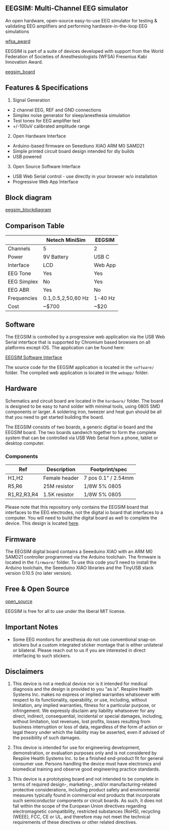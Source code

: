 ## EEGSIM: Multi-Channel EEG simulator

An open hardware, open-source easy-to-use EEG simulator for testing &
validating EEG amplifiers and performing hardware-in-the-loop EEG simulations

[wfsa_award](media/wfsa-award.svg)

EEGSIM is part of a suite of devices developed with support from the
World Federation of Societies of Anesthesiologists (WFSA) Fresenius Kabi
Innovation Award.

[eegsim_board](media/eegsim.png)

## Features & Specifications

1. Signal Generation
- 2 channel EEG, REF and GND connections
- Simplex noise generator for sleep/anesthesia simulation
- Test tones for EEG amplifier test
- +/-100uV calibrated amplitude range
2. Open Hardware Interface
- Arduino-based firmware on Seeediuno XIAO ARM M0 SAMD21
- Simple printed circuit board design intended for diy builds
- USB powered
3. Open Source Software Interface
- USB Web Serial control - use directly in your browser w/o installation
- Progressive Web App Interface

## Block diagram

[eegsim_blockdiagram](media/eegsim-blockdiagram.png)

## Comparison Table

| | Netech MiniSim | EEGSIM |
| -- | -- | -- |
| Channels | 5 | 2 |
| Power | 9V Battery | USB C |
| Interface | LCD | Web App |
| EEG Tone |  Yes  | Yes |
| EEG Simplex | No  | Yes |
| EEG ABR |  Yes | No |
| Frequencies | 0.1,0.5,2,50,60 Hz | 1-40 Hz |
| Cost | ~$700 | ~$20 |

## Software

The EEGSIM is controlled by a progressive web application via the USB
Web Serial interface that is supported by Chromium based browsers on all
platforms except iOS. The application can be found here:

[EEGSIM Software Interface](https://eegsim.respiire.com)

The source code for the EEGSIM application is located in the `software/` folder.
The compiled web application is located in the `webapp/` folder.

## Hardware

Schematics and circuit board are located in the `hardware/` folder. The
board is designed to be easy to hand solder with minimal tools, using 0805
SMD components or larger. A soldering iron, tweezer and heat gun should
be all that you need to get started building the board.

The EEGSIM consists of two boards, a generic digitial io board and the
EEGSIM board. The two boards sandwich together to form the complete system
that can be controlled via USB Web Serial from a phone, tablet or desktop
computer.

### Components

| Ref | Description | Footprint/spec |
| --- | ----------- | ------------- |
| H1,H2 | Female header | 7 pos 0.1" / 2.54mm |
| R5,R6 | 25M resistor | 1/8W 5% 0805 |
| R1,R2,R3,R4 | 1.5K resistor  | 1/8W 5% 0805 |

Please note that this repository only contains the EEGSIM board that
interfaces to the EEG electrodes, not the digital io board that interfaces to
a computer. You will need to build the digital board as well to complete the
device. This design is located [here](https://github.com/respiire/digital).

## Firmware

The EEGSIM digital board contains a Seeeduino XIAO with an ARM M0 SAMD21
controller programmed via the Arduino toolchain. The firmware is located
in the `firmware/` folder. To use this code you'll need to install the
Arduino toolchain, the Seeeduino XIAO libraries and the TinyUSB stack
version 0.10.5 (no later version).

## Free & Open Source

[open_source](media/open-source.svg)

EEGSIM is free for all to use under the liberal MIT license.

## Important Notes

- Some EEG monitors for anesthesia do not use conventional snap-on
stickers but a custom integrated sticker montage that is either unilateral
or bilateral. Please reach out to us if you are interested in direct
interfacing to such stickers.

## Disclaimers

1. This device is not a medical device nor is it intended for medical
diagnosis and the design is provided to you "as is". Respiire Health
Systems Inc. makes no express or implied warranties whatsoever with
respect to its functionality, operability, or use, including, without
limitation, any implied warranties, fitness for a particular purpose,
or infringement. We expressly disclaim any liability whatsoever for any
direct, indirect, consequential, incidental or special damages, including,
without limitation, lost revenues, lost profits, losses resulting from
business interruption or loss of data, regardless of the form of action
or legal theory under which the liability may be asserted, even if advised
of the possibility of such damages.

2. This device is intended for use for engineering development, demonstration,
or evaluation purposes only and is not considered by Respiire Health Systems
Inc. to be a finished end-product fit for general consumer use. Persons
handling the device must have electronics and biomedical training and
observe good engineering practice standards. 

3. This device is a prototyping board and not intended to be complete
in terms of required design-, marketing-, and/or manufacturing-related
protective considerations, including product safety and environmental
measures typically found in commercial end products that incorporate such
semiconductor components or circuit boards. As such, it does not fall
within the scope of the European Union directives regarding electromagnetic
compatibility, restricted substances (RoHS), recycling (WEEE), FCC, CE
or UL, and therefore may not meet the technical requirements of these
directives or other related directives.

